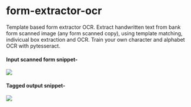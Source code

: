 # form-extractor-ocr

Template based form extractor OCR. 
Extract handwritten text from bank form scanned image (any form scanned copy), using template matching, indivicual box extraction and OCR.
Train your own character and alphabet OCR with pytesseract.
</br>

#### Input scanned form snippet-
<img src="https://user-images.githubusercontent.com/12294956/47312583-697cfe00-d65a-11e8-930a-e15fd67a5bb1.png">

#### Tagged output snippet-
<img src="https://user-images.githubusercontent.com/12294956/47312584-697cfe00-d65a-11e8-95f7-5554a04bb0b8.png">
